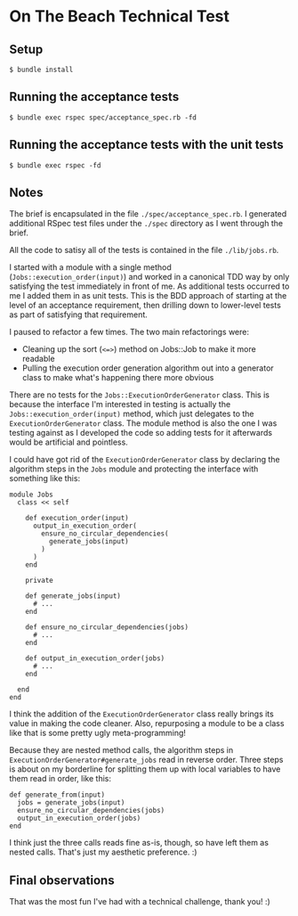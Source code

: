 # On The Beach Technical Test #

## Setup ##

    $ bundle install

## Running the acceptance tests ##

    $ bundle exec rspec spec/acceptance_spec.rb -fd

## Running the acceptance tests with the unit tests ##

    $ bundle exec rspec -fd

## Notes ##

The brief is encapsulated in the file `./spec/acceptance_spec.rb`. I generated additional RSpec
test files under the `./spec` directory as I went through the brief.

All the code to satisy all of the tests is contained in the file `./lib/jobs.rb`.

I started with a module with a single method (`Jobs::execution_order(input)`) and worked in a
canonical TDD way by only satisfying the test immediately in front of me. As additional tests
occurred to me I added them in as unit tests. This is the BDD approach of starting at the level of
an acceptance requirement, then drilling down to lower-level tests as part of satisfying that
requirement.

I paused to refactor a few times. The two main refactorings were:

- Cleaning up the sort (`<=>`) method on Jobs::Job to make it more readable
- Pulling the execution order generation algorithm out into a generator class to make what's
happening there more obvious

There are no tests for the `Jobs::ExecutionOrderGenerator` class. This is because the interface
I'm interested in testing is actually the `Jobs::execution_order(input)` method, which just
delegates to the `ExecutionOrderGenerator` class. The module method is also the one I was testing
against as I developed the code so adding tests for it afterwards would be artificial and
pointless.

I could have got rid of the `ExecutionOrderGenerator` class by declaring the algorithm steps in the
`Jobs` module and protecting the interface with something like this:

    module Jobs
      class << self

        def execution_order(input)
          output_in_execution_order(
            ensure_no_circular_dependencies(
              generate_jobs(input)
            )
          )
        end

        private

        def generate_jobs(input)
          # ...
        end

        def ensure_no_circular_dependencies(jobs)
          # ...
        end

        def output_in_execution_order(jobs)
          # ...
        end

      end
    end

I think the addition of the `ExecutionOrderGenerator` class really brings its value in making the
code cleaner. Also, repurposing a module to be a class like that is some pretty ugly
meta-programming!

Because they are nested method calls, the algorithm steps in
`ExecutionOrderGenerator#generate_jobs` read in reverse order. Three steps is about on my
borderline for splitting them up with local variables to have them read in order, like this:

    def generate_from(input)
      jobs = generate_jobs(input)
      ensure_no_circular_dependencies(jobs)
      output_in_execution_order(jobs)
    end

I think just the three calls reads fine as-is, though, so have left them as nested calls. That's
just my aesthetic preference. :)

## Final observations ##

That was the most fun I've had with a technical challenge, thank you! :)
